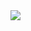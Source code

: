 <img src="https://thumbs.gfycat.com/CriminalKnobbyHind-small.gif">
      <!--<img src="aux-images/CriminalKnobbyHind-small.gif" alt="" class="img-responsive"> -->      <!--<img src="aux-images/CriminalKnobbyHind-small.gif" alt="" class="img-responsive"> -->
